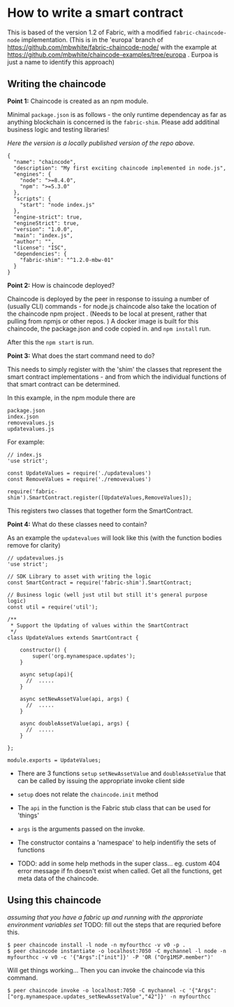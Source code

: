 # How to write a smart contract

This is based of the version 1.2 of Fabric, with a modified `fabric-chaincode-node` implementation.
(This is in the 'europa' branch of https://github.com/mbwhite/fabric-chaincode-node/ with the example at 
https://github.com/mbwhite/chaincode-examples/tree/europa .  Eurpoa is just a name to identify this approach)



## Writing the chaincode

**Point 1:** Chaincode is created as an npm module.

Minimal `package.json` is as follows - the only runtime dependencay as far as anything blockchain is concerned is the `fabric-shim`.  Please add additinal business logic and testing libraries!

_Here the version is a locally published version of the repo above._ 

```
{
  "name": "chaincode",
  "description": "My first exciting chaincode implemented in node.js",
  "engines": {
    "node": ">=8.4.0",
    "npm": ">=5.3.0"
  },
  "scripts": {
    "start": "node index.js"
  },
  "engine-strict": true,
  "engineStrict": true,
  "version": "1.0.0",
  "main": "index.js",
  "author": "",
  "license": "ISC",
  "dependencies": {
    "fabric-shim": "^1.2.0-mbw-01"
  }
}
```

**Point 2:** How is chaincode deployed?

Chaincode is deployed by the peer in response to issuing a number of (usually CLI) commands - for node.js chaincode also take the location of the chaincode npm project . (Needs to be local at present, rather that pulling from npmjs or other repos. )  A docker image is built for this chaincode, the package.json and code copied in. and `npm install` run. 

After this the `npm start` is run.

**Point 3:** What does the start command need to do?

This needs to simply register with the 'shim' the classes that represent the smart contract implementations - and from which the individual functions of that smart contract can be determined.

In this example, in the npm module there are

```
package.json
index.json
removevalues.js
updatevalues.js
```

For example:

```
// index.js
'use strict';

const UpdateValues = require('./updatevalues')
const RemoveValues = require('./removevalues')

require('fabric-shim').SmartContract.register([UpdateValues,RemoveValues]);
```

This registers two classes that together form the SmartContract. 

**Point 4:** What do these classes need to contain?

As an example the `updatevalues` will look like this (with the function bodies remove for clarity)

```
// updatevalues.js
'use strict';

// SDK Library to asset with writing the logic
const SmartContract = require('fabric-shim').SmartContract;

// Business logic (well just util but still it's general purpose logic)
const util = require('util');

/**
 * Support the Updating of values within the SmartContract
 */
class UpdateValues extends SmartContract {

	constructor() {
		super('org.mynamespace.updates');
	}

	async setup(api){
	  //  .....
	}

	async setNewAssetValue(api, args) {
	  //  .....
	}

	async doubleAssetValue(api, args) {
	  //  .....
	}

};

module.exports = UpdateValues;
```

- There are 3 functions `setup` `setNewAssetValue` and `doubleAssetValue` that can be called by issuing the appropriate invoke client side
- `setup` does not relate the `chaincode.init` method
- The `api` in the function is the Fabric stub class that can be used for 'things'
- `args` is the arguments passed on the invoke. 
- The constructor contains a 'namespace' to help indentifiy the sets of functions

- TODO: add in some help methods in the super class... eg. custom 404 error message if fn doesn't exist when called. Get all the functions, get meta data of the chaincode. 

## Using this chaincode

_assuming that you have a fabric up and running with the approriate environment variables set_
TODO: fill out the steps that are requried before this. 
```
$ peer chaincode install -l node -n myfourthcc -v v0 -p .
$ peer chaincode instantiate -o localhost:7050 -C mychannel -l node -n myfourthcc -v v0 -c '{"Args":["init"]}' -P 'OR ("Org1MSP.member")'
```

Will get things working...
Then you can invoke the chaincode via this command.

```
$ peer chaincode invoke -o localhost:7050 -C mychannel -c '{"Args":["org.mynamespace.updates_setNewAssetValue","42"]}' -n myfourthcc
```